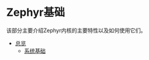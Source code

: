 # Zephyr基础

该部分主要介绍Zephyr内核的主要特性以及如何使用它们。

- [总览](overview.md)
    - [系统基础](system_fundamentals.md)
